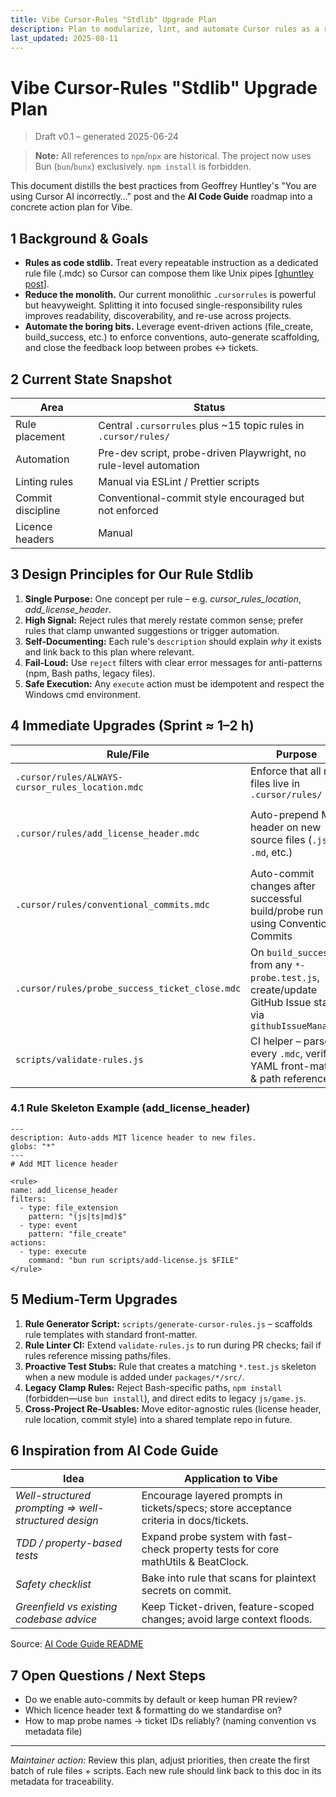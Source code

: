 ```yaml
---
title: Vibe Cursor-Rules "Stdlib" Upgrade Plan
description: Plan to modularize, lint, and automate Cursor rules as a reusable stdlib for Vibe.
last_updated: 2025-08-11
---
```


# Vibe Cursor-Rules "Stdlib" Upgrade Plan

> Draft v0.1 – generated 2025-06-24

> **Note:** All references to `npm`/`npx` are historical. The project now uses Bun (`bun`/`bunx`) exclusively. `npm install` is forbidden.

This document distills the best practices from Geoffrey Huntley's "You are using Cursor AI incorrectly…" post and the **AI Code Guide** roadmap into a concrete action plan for Vibe.

## 1 Background & Goals

- **Rules as code stdlib.** Treat every repeatable instruction as a dedicated rule file (.mdc) so Cursor can compose them like Unix pipes [[ghuntley post](https://ghuntley.com/stdlib/)].
- **Reduce the monolith.** Our current monolithic `.cursorrules` is powerful but heavyweight. Splitting it into focused single-responsibility rules improves readability, discoverability, and re-use across projects.
- **Automate the boring bits.** Leverage event-driven actions (file_create, build_success, etc.) to enforce conventions, auto-generate scaffolding, and close the feedback loop between probes ↔︎ tickets.

## 2 Current State Snapshot

| Area              | Status                                                            |
| ----------------- | ----------------------------------------------------------------- |
| Rule placement    | Central `.cursorrules` plus ~15 topic rules in `.cursor/rules/`   |
| Automation        | Pre-dev script, probe-driven Playwright, no rule-level automation |
| Linting rules     | Manual via ESLint / Prettier scripts                              |
| Commit discipline | Conventional-commit style encouraged but not enforced             |
| Licence headers   | Manual                                                            |

## 3 Design Principles for Our Rule Stdlib

1. **Single Purpose:** One concept per rule – e.g. _cursor_rules_location_, _add_license_header_.
2. **High Signal:** Reject rules that merely restate common sense; prefer rules that clamp unwanted suggestions or trigger automation.
3. **Self-Documenting:** Each rule's `description` should explain _why_ it exists and link back to this plan where relevant.
4. **Fail-Loud:** Use `reject` filters with clear error messages for anti-patterns (npm, Bash paths, legacy files).
5. **Safe Execution:** Any `execute` action must be idempotent and respect the Windows cmd environment.

## 4 Immediate Upgrades (Sprint ≈ 1–2 h)

| Rule/File                                        | Purpose                                                                                                  | Notes                                                                |
| ------------------------------------------------ | -------------------------------------------------------------------------------------------------------- | -------------------------------------------------------------------- |
| `.cursor/rules/ALWAYS-cursor_rules_location.mdc` | Enforce that all rule files live in `.cursor/rules/`                                                     | Adapted from Huntley post.                                           |
| `.cursor/rules/add_license_header.mdc`           | Auto-prepend MIT header on new source files (`.js`, `.md`, etc.)                                         | Use a simple JS script `scripts/add-license.js` (to be written).     |
| `.cursor/rules/conventional_commits.mdc`         | Auto-commit changes after successful build/probe run using Conventional Commits                          | Guard via env `AUTO_COMMIT=true`; commit to `cursor-commits` branch. |
| `.cursor/rules/probe_success_ticket_close.mdc`   | On `build_success` from any `*-probe.test.js`, create/update GitHub Issue state via `githubIssueManager` | No local Ticket API.                                                 |
| `scripts/validate-rules.js`                      | CI helper – parse every `.mdc`, verify YAML front-matter & path references.                              | Run in `bun test` workflow.                                          |

### 4.1 Rule Skeleton Example (add_license_header)

```mdc
---
description: Auto-adds MIT licence header to new files.
globs: "*"
---
# Add MIT licence header

<rule>
name: add_license_header
filters:
  - type: file_extension
    pattern: "(js|ts|md)$"
  - type: event
    pattern: "file_create"
actions:
  - type: execute
    command: "bun run scripts/add-license.js $FILE"
</rule>
```

## 5 Medium-Term Upgrades

1. **Rule Generator Script:** `scripts/generate-cursor-rules.js` – scaffolds rule templates with standard front-matter.
2. **Rule Linter CI:** Extend `validate-rules.js` to run during PR checks; fail if rules reference missing paths/files.
3. **Proactive Test Stubs:** Rule that creates a matching `*.test.js` skeleton when a new module is added under `packages/*/src/`.
4. **Legacy Clamp Rules:** Reject Bash-specific paths, `npm install` (forbidden—use `bun install`), and direct edits to legacy `js/game.js`.
5. **Cross-Project Re-Usables:** Move editor-agnostic rules (license header, rule location, commit style) into a shared template repo in future.

## 6 Inspiration from **AI Code Guide**

| Idea                                                 | Application to Vibe                                                                    |
| ---------------------------------------------------- | -------------------------------------------------------------------------------------- |
| _Well-structured prompting ⇒ well-structured design_ | Encourage layered prompts in tickets/specs; store acceptance criteria in docs/tickets. |
| _TDD / property-based tests_                         | Expand probe system with fast-check property tests for core mathUtils & BeatClock.     |
| _Safety checklist_                                   | Bake into rule that scans for plaintext secrets on commit.                             |
| _Greenfield vs existing codebase advice_             | Keep Ticket-driven, feature-scoped changes; avoid large context floods.                |

Source: [AI Code Guide README](https://github.com/automata/aicodeguide)

## 7 Open Questions / Next Steps

- Do we enable auto-commits by default or keep human PR review?
- Which licence header text & formatting do we standardise on?
- How to map probe names → ticket IDs reliably? (naming convention vs metadata file)

---

_Maintainer action:_ Review this plan, adjust priorities, then create the first batch of rule files + scripts. Each new rule should link back to this doc in its metadata for traceability.
